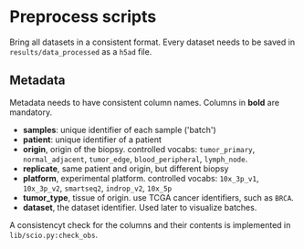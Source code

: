 # Preprocess scripts
Bring all datasets in a consistent format. Every dataset
needs to be saved in `results/data_processed` as a `h5ad` file.

## Metadata
Metadata needs to have consistent column names. Columns in **bold** are mandatory.

* **samples**: unique identifier of each sample ('batch')
* **patient**: unique identifier of a patient
* **origin**, origin of the biopsy. controlled vocabs: `tumor_primary`, `normal_adjacent`, `tumor_edge`, `blood_peripheral`, `lymph_node`.
* **replicate**, same patient and origin, but different biopsy
* **platform**, experimental platform. controlled vocabs: `10x_3p_v1`, `10x_3p_v2`, `smartseq2`, `indrop_v2`, `10x_5p`
* **tumor_type**, tissue of origin. use TCGA cancer identifiers, such as `BRCA`.
* **dataset**, the dataset identifier. Used later to visualize batches.


A consistencyt check for the columns and their contents is implemented in
`lib/scio.py:check_obs`.

